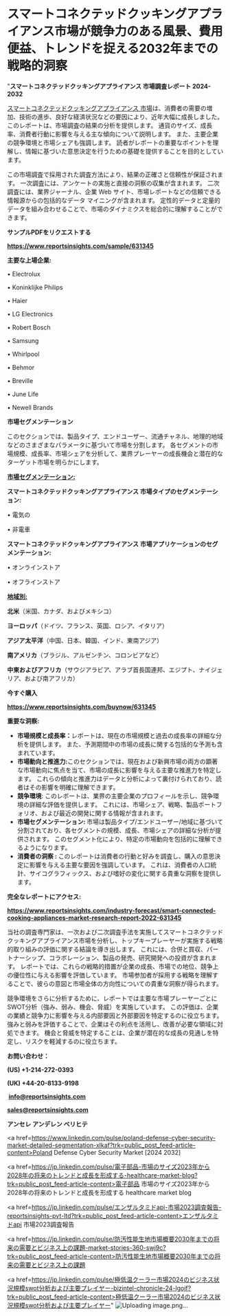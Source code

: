 # スマートコネクテッドクッキングアプライアンス市場が競争力のある風景、費用便益、トレンドを捉える2032年までの戦略的洞察

"<strong>スマートコネクテッドクッキングアプライアンス 市場調査レポート 2024-2032</strong>

<a href=https://www.reportsinsights.com/sample/631345>スマートコネクテッドクッキングアプライアンス 市場</a>は、消費者の需要の増加、技術の進歩、良好な経済状況などの要因により、近年大幅に成長しました。 このレポートは、市場調査の結果の分析を提供します。 通貨のサイズ、成長率、消費者行動に影響を与える主な傾向について説明します。 また、主要企業の競争環境と市場シェアも強調します。 読者がレポートの重要なポイントを理解し、情報に基づいた意思決定を行うための基礎を提供することを目的としています。

この市場調査で採用された調査方法により、結果の正確さと信頼性が保証されます。 一次調査には、アンケートの実施と直接の洞察の収集が含まれます。 二次調査には、業界ジャーナル、企業 Web サイト、市場レポートなどの信頼できる情報源からの包括的なデータ マイニングが含まれます。 定性的データと定量的データを組み合わせることで、市場のダイナミクスを総合的に理解することができます。

<strong><b>サンプルPDFをリクエストする</b></strong>

<a href=https://www.reportsinsights.com/sample/631345><strong><u>https://www.reportsinsights.com/sample/631345</u></strong></a>

<strong>主要な上場企業:</strong>

• Electrolux

• Koninklijke Philips

• Haier

• LG Electronics

• Robert Bosch

• Samsung

• Whirlpool

• Behmor

• Breville

• June Life

• Newell Brands

<strong>市場セグメンテーション</strong>

このセクションでは、製品タイプ、エンドユーザー、流通チャネル、地理的地域などのさまざまなパラメータに基づいて市場を分割します。 各セグメントの市場規模、成長率、市場シェアを分析して、業界プレーヤーの成長機会と潜在的なターゲット市場を明らかにします。

<strong><u>市場セグメンテーション</u></strong><strong><u>:</u></strong>

<strong>スマートコネクテッドクッキングアプライアンス 市場タイプのセグメンテーション:</strong>

• 電気の

• 非電車

<strong>スマートコネクテッドクッキングアプライアンス 市場アプリケーションのセグメンテーション:</strong>

• オンラインストア

• オフラインストア

<strong><u>地域別</u></strong><strong><u>:</u></strong>

<strong>北米</strong>（米国、カナダ、およびメキシコ）

<strong>ヨーロッパ</strong>（ドイツ、フランス、英国、ロシア、イタリア）

<strong>アジア太平洋</strong>（中国、日本、韓国、インド、東南アジア）

<strong>南アメリカ</strong>（ブラジル、アルゼンチン、コロンビアなど）

<strong>中東およびアフリカ</strong>（サウジアラビア、アラブ首長国連邦、エジプト、ナイジェリア、および南アフリカ）

<strong>今すぐ購入</strong>

<a href=https://www.reportsinsights.com/buynow/631345><strong><u>https://www.reportsinsights.com/buynow/631345</u></strong></a>

<strong>重要な洞察:</strong>
<ul>
  <li><strong>市場規模と成長率：</strong>レポートは、現在の市場規模と過去の成長率の詳細な分析を提供します。 また、予測期間中の市場の成長に関する包括的な予測も含まれています。</li>
  <li><strong>市場動向と推進力:</strong>このセクションでは、現在および新興市場の両方の顕著な市場動向に焦点を当て、市場の成長に影響を与える主要な推進力を特定します。 これらの傾向と推進力はデータと分析によって裏付けられており、読者はその影響を明確に理解できます。</li>
  <li><strong>競争環境</strong>: このレポートは、業界の主要企業のプロフィールを示し、競争環境の詳細な評価を提供します。 これには、市場シェア、戦略、製品ポートフォリオ、および最近の開発に関する情報が含まれます。</li>
  <li><strong>市場セグメンテーション: </strong>市場は製品タイプ/エンドユーザー/地域に基づいて分割されており、各セグメントの規模、成長、市場シェアの詳細な分析が提供されます。 このセグメント化により、特定の市場動向を包括的に理解できるようになります。</li>
  <li><strong>消費者の洞察 : </strong>このレポートは消費者の行動と好みを調査し、購入の意思決定に影響を与える主要な要因を強調しています。 これは、消費者の人口統計、サイコグラフィックス、および嗜好の変化に関する貴重な洞察を提供します。</li>
</ul>
<strong>完全なレポートにアクセス:</strong>

<a href=https://www.reportsinsights.com/industry-forecast/smart-connected-cooking-appliances-market-research-report-2022-631345><strong><u><b>https://www.reportsinsights.com/industry-forecast/smart-connected-cooking-appliances-market-research-report-2022-631345</b></u></strong></a>

当社の調査専門家は、一次および二次調査手法を実施してスマートコネクテッドクッキングアプライアンス市場を分析し、トップキープレーヤーが実施する戦略的取り組みの評価に関する結論を導き出します。 これには、合併と買収、パートナーシップ、コラボレーション、製品の発売、研究開発への投資が含まれます。 レポートでは、これらの戦略的措置が企業の成長、市場での地位、競争上の優位性に与える影響を評価しています。 市場参加者が採用する戦略を理解することで、彼らの意図と市場全体の方向性についての貴重な洞察が得られます。

競争環境をさらに分析するために、レポートでは主要な市場プレーヤーごとにSWOT分析（強み、弱み、機会、脅威）を実施しています。 この評価は、企業の業績と競争力に影響を与える内部要因と外部要因を特定するのに役立ちます。 強みと弱みを評価することで、企業はその利点を活用し、改善が必要な領域に対処できます。 機会と脅威を特定することは、企業が潜在的な成長の見通しを特定し、リスクを軽減するのに役立ちます。

<strong>お問い合わせ：</strong>

<strong>(US) +1-214-272-0393</strong>

<strong>(UK) +44-20-8133-9198</strong>

<strong> </strong><a href=info@reportsinsights.com><strong><u>info@reportsinsights.com</u></strong></a>

<a href=sales@reportsinsights.com><strong><u>sales@reportsinsights.com</u></strong></a>

<strong>アンセレ アンデレン ベリヒテ</strong>

<a href=https://www.linkedin.com/pulse/poland-defense-cyber-security-market-detailed-segmentation-xlkaf?trk=public_post_feed-article-content>Poland Defense Cyber Security Market [2024 2032]</a>

<a href=https://jp.linkedin.com/pulse/電子部品-市場のサイズ2023年から2028年の将来のトレンドと成長を形成する-healthcare-market-blog?trk=public_post_feed-article-content>電子部品 市場のサイズ2023年から2028年の将来のトレンドと成長を形成する healthcare market blog</a>

<a href=https://jp.linkedin.com/pulse/エンザルタミドapi-市場2023調査報告-reportsinsights-pvt-ltd?trk=public_post_feed-article-content>エンザルタミドapi 市場2023調査報告</a>

<a href=https://jp.linkedin.com/pulse/防汚性能生地市場概要2030年までの将来の需要とビジネス上の課題-market-stories-360-swj9c?trk=public_post_feed-article-content>防汚性能生地市場概要2030年までの将来の需要とビジネス上の課題</a>

<a href=https://jp.linkedin.com/pulse/極低温クーラー市場2024のビジネス状況規模swot分析および主要プレイヤー-bizintel-chronicle-24-lgojf?trk=public_post_feed-article-content>極低温クーラー市場2024のビジネス状況規模swot分析および主要プレイヤー</a>"
![Uploading image.png…]()
